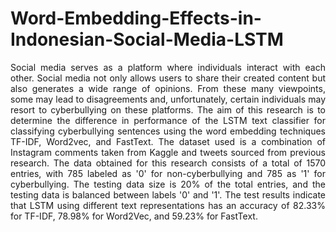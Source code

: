 # Word-Embedding-Effects-in-Indonesian-Social-Media-LSTM
<p style="text-align: justify;">  Social media serves as a platform where individuals interact with each other. Social media not only allows users to share their created content but also generates a wide range of opinions. From these many viewpoints, some may lead to disagreements and, unfortunately, certain individuals may resort to cyberbullying on these platforms. 
  The aim of this research is to determine the difference in performance of the LSTM text classifier for classifying cyberbullying sentences using the word embedding techniques TF-IDF, Word2vec, and FastText. The dataset used is a combination of Instagram comments taken from Kaggle and tweets sourced from previous research. The data obtained for this research consists of a total of 1570 entries, with 785 labeled as '0' for non-cyberbullying and 785 as '1' for cyberbullying. The testing data size is 20% of the total entries, and the testing data is balanced between labels '0' and '1'. The test results indicate that LSTM using different text representations has an accuracy of 82.33% for TF-IDF, 78.98% for Word2Vec, and 59.23% for FastText.
</p>
